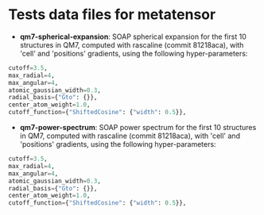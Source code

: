 # Tests data files for metatensor

- **qm7-spherical-expansion**: SOAP spherical expansion for the first 10
  structures in QM7, computed with rascaline (commit 81218aca), with 'cell'
  and 'positions' gradients, using the following hyper-parameters:

```py
cutoff=3.5,
max_radial=4,
max_angular=4,
atomic_gaussian_width=0.3,
radial_basis={"Gto": {}},
center_atom_weight=1.0,
cutoff_function={"ShiftedCosine": {"width": 0.5}},
```

- **qm7-power-spectrum**: SOAP power spectrum for the first 10 structures in
  QM7, computed with rascaline (commit 81218aca), with 'cell' and 'positions'
  gradients, using the following hyper-parameters:

```py
cutoff=3.5,
max_radial=4,
max_angular=4,
atomic_gaussian_width=0.3,
radial_basis={"Gto": {}},
center_atom_weight=1.0,
cutoff_function={"ShiftedCosine": {"width": 0.5}},
```
